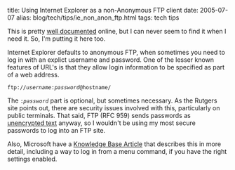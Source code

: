 title: Using Internet Explorer as a non-Anonymous FTP client
date: 2005-07-07
alias: blog/tech/tips/ie_non_anon_ftp.html
tags: tech tips

This is pretty <a href="http://www.cs.rutgers.edu/~watrous/user-pass-url.html">well
documented</a> online, but I can never seem to find it when I need it. So, I'm
putting it here too. 

Internet Explorer defaults to anonymous FTP, when sometimes you need to log in
with an explict username and password.  One of the lesser known features of URL's
is that they allow login information to be specified as part of a web address.

<code>ftp://<i>username</i>:<i>password</i>@hostname/</code>

The <code>:<i>password</i></code> part is optional, but sometimes
necessary. As the Rutgers site points out, there are security issues
involved with this, particularly on public terminals. That said, FTP
(RFC 959) sends passwords as <a
href="http://www.ayukov.com/essays/pkfa.html">unencrypted text</a>
anyway, so I wouldn't be using my most secure passwords to log into an
FTP site.

Also, Microsoft have a 
<a href="http://support.microsoft.com/default.aspx?scid=kb;en-us;Q135975">Knowledge
Base Article</a> that describes this in more detail, including a way to log in
from a menu command, if you have the right settings enabled.

